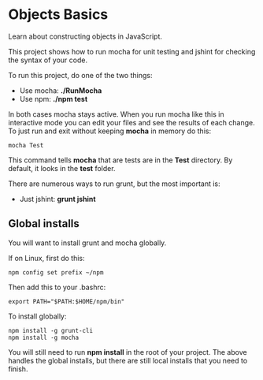 # Objects Basics

Learn about constructing objects in JavaScript.

This project shows how to run mocha for unit testing and jshint
for checking the syntax of your code.

To run this project, do one of the two things:

- Use mocha: **./RunMocha**
- Use npm: **./npm test**

In both cases mocha stays active. When you run mocha like this
in interactive mode you can edit your files and
see the results of each change. To just run and exit without
keeping **mocha** in memory do this:

	mocha Test

This command tells **mocha** that are tests are in the **Test**
directory. By default, it looks in the **test** folder.

There are numerous ways to run grunt, but the most important is:

- Just jshint: **grunt jshint**

## Global installs

You will want to install grunt and mocha globally.

If on Linux, first do this:

	npm config set prefix ~/npm
	
Then add this to your .bashrc:

	export PATH="$PATH:$HOME/npm/bin"
	
To install globally:

	npm install -g grunt-cli
	npm install -g mocha

You will still need to run **npm install** in the root
of your project. The above handles the global installs, but
there are still local installs that you need to finish.
	
